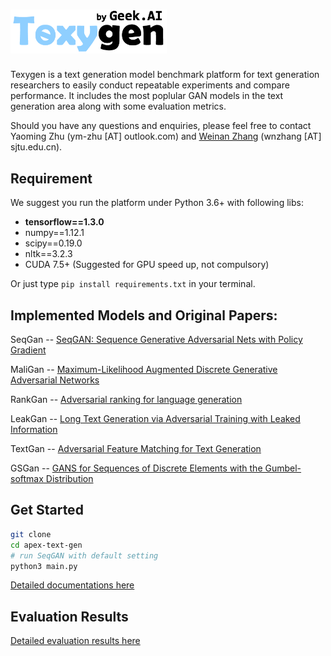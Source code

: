 <h1><img src="Doc/fig/texygen-01.png" width="250"></h1>

Texygen is a text generation model benchmark platform for text generation researchers to easily conduct repeatable experiments and compare performance.
It includes the most poplular GAN models in the text generation area along with some evaluation metrics.

Should you have any questions and enquiries, please feel free to contact Yaoming Zhu (ym-zhu [AT] outlook.com) and [Weinan Zhang](http://wnzhang.net) (wnzhang [AT] sjtu.edu.cn).

## Requirement
We suggest you run the platform under Python 3.6+ with following libs:
* **tensorflow==1.3.0**
* numpy==1.12.1
* scipy==0.19.0
* nltk==3.2.3
* CUDA 7.5+ (Suggested for GPU speed up, not compulsory)    

Or just type `pip install requirements.txt` in your terminal.

## Implemented Models and Original Papers:

SeqGan --  [SeqGAN: Sequence Generative Adversarial Nets with Policy Gradient](https://arxiv.org/abs/1609.05473)

MaliGan -- [Maximum-Likelihood Augmented Discrete Generative Adversarial Networks](https://arxiv.org/abs/1702.07983)

RankGan -- [Adversarial ranking for language generation](http://papers.nips.cc/paper/6908-adversarial-ranking-for-language-generation)

LeakGan -- [Long Text Generation via Adversarial Training with Leaked Information](https://arxiv.org/abs/1709.08624)

TextGan -- [Adversarial Feature Matching for Text Generation](https://arxiv.org/abs/1706.03850)
 
GSGan -- [GANS for Sequences of Discrete Elements with the Gumbel-softmax Distribution](https://arxiv.org/abs/1611.04051)


## Get Started

```bash
git clone 
cd apex-text-gen
# run SeqGAN with default setting
python3 main.py
```
[Detailed documentations here](Doc/doc.md)


## Evaluation Results

[Detailed evaluation results here](Doc/evaluation.md)


